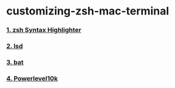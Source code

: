 # customizing-zsh-mac-terminal

### <a href="https://github.com/zsh-users/zsh-syntax-highlighting">1. zsh Syntax Highlighter</a>
### <a href="https://github.com/Peltoche/lsd">2. lsd</a>
### <a href="https://github.com/sharkdp/bat">3. bat</a>
### <a href="https://github.com/romkatv/powerlevel10k">4. Powerlevel10k</a>
